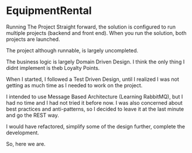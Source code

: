 # EquipmentRental

Running The Project
Straight forward, the solution is configured to run multiple projects (backend and front end).
When you run the solution, both projects are launched.

The project although runnable, is largely uncompleted.

The business logic is largely Domain Driven Design. I think the only thing I didnt implement is theb Loyalty Points.

When I started, I followed a Test Driven Design, until I realized I was not getting as much time as I needed to work on the project.

I intended to use Message Based Architecture (Learning RabbitMQ), but I had no time and I had not tried it before now. I was also concerned about best practices and anti-patterns, so I decided to leave it at the last minute and go the REST way.


I would have refactored, simplify some of the design further, complete the development.

So, here we are.
